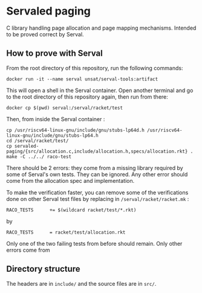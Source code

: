 # Servaled paging

C library handling page allocation and page mapping mechanisms. Intended to be
proved correct by Serval.


## How to prove with Serval

From the root directory of this repository, run the following commands:

```
docker run -it --name serval unsat/serval-tools:artifact
```

This will open a shell in the Serval container. Open another terminal and go to
the root directory of this repository again, then run from there:

```
docker cp $(pwd) serval:/serval/racket/test
```

Then, from inside the Serval container :

```
cp /usr/riscv64-linux-gnu/include/gnu/stubs-lp64d.h /usr/riscv64-linux-gnu/include/gnu/stubs-lp64.h
cd /serval/racket/test/
cp servaled-paging/{src/allocation.c,include/allocation.h,specs/allocation.rkt} .
make -C ../../ raco-test
```

There should be 2 errors: they come from a missing library required by some of
Serval's own tests. They can be ignored. Any other error should come from the
allocation spec and implementation.

To make the verification faster, you can remove some of the verifications done
on other Serval test files by replacing 
in `/serval/racket/racket.mk` :

```
RACO_TESTS      += $(wildcard racket/test/*.rkt)
```

by

```
RACO_TESTS      = racket/test/allocation.rkt
```

Only one of the two failing tests from before should remain. Only other
errors come from 


## Directory structure

The headers are in `include/` and the source files are in `src/`.
